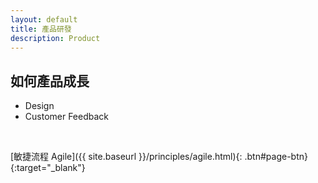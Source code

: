 ```yaml
---
layout: default
title: 產品研發
description: Product
---
```


## 如何產品成長

* Design
* Customer Feedback

<br>

[敏捷流程 Agile]({{ site.baseurl }}/principles/agile.html){: .btn#page-btn}{:target="_blank"}
